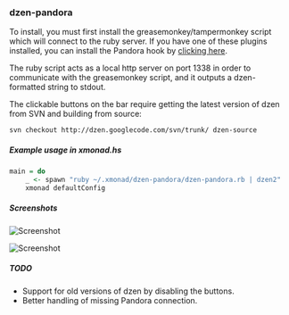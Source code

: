 ### dzen-pandora

To install, you must first install the greasemonkey/tampermonkey
script which will connect to the ruby server.  If you have one of these plugins installed,
you can install the Pandora hook by
[clicking here](https://github.com/jeremyaburns/dzen-pandora/raw/master/PandoraHook.user.js).

The ruby script acts as a local http server on port 1338 in order to
communicate with the greasemonkey script, and it outputs a dzen-formatted
string to stdout.

The clickable buttons on the bar require getting the latest
version of dzen from SVN and building from source:

```shell
svn checkout http://dzen.googlecode.com/svn/trunk/ dzen-source
```

##### Example usage in *xmonad.hs*

```haskell
main = do
    _ <- spawn "ruby ~/.xmonad/dzen-pandora/dzen-pandora.rb | dzen2"
    xmonad defaultConfig
```
##### Screenshots

![Screenshot](https://raw.github.com/jeremyaburns/dzen-pandora/master/screen1.png)

![Screenshot](https://raw.github.com/jeremyaburns/dzen-pandora/master/screen2.png)

##### TODO

- Support for old versions of dzen by disabling the buttons.
- Better handling of missing Pandora connection.
